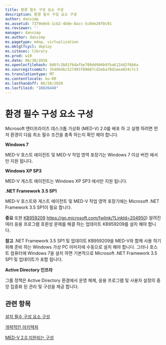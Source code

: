 ```yaml
---
title: 환경 필수 구성 요소 구성
description: 환경 필수 구성 요소 구성
author: dansimp
ms.assetid: 7379e8e5-1cb2-4b8e-8acc-5c04e26f8c91
ms.reviewer: ''
manager: dansimp
ms.author: dansimp
ms.pagetype: mdop, virtualization
ms.mktglfcycl: deploy
ms.sitesec: library
ms.prod: w10
ms.date: 08/30/2016
ms.openlocfilehash: 8d6fc3b81f6dafbe709dd904b9fba6124d2f6b6a
ms.sourcegitcommit: 354664bc527d93f80687cd2eba70d1eea024c7c3
ms.translationtype: MT
ms.contentlocale: ko-KR
ms.lasthandoff: 06/26/2020
ms.locfileid: "10826448"
---
```

# 환경 필수 구성 요소 구성


Microsoft 엔터프라이즈 데스크톱 가상화 (MED-V) 2.0를 배포 하 고 실행 하려면 먼저 환경이 다음 최소 필수 조건을 충족 하는지 확인 해야 합니다.

**Windows 7**

MED-V 호스트 에이전트 및 MED-V 작업 영역 포장기는 Windows 7 이상 버전 에서만 지원 됩니다.

**Windows XP SP3**

MED-V 게스트 에이전트는 Windows XP SP3 에서만 지원 됩니다.

**.NET Framework 3.5 SP1**

MED-V 호스트와 게스트 에이전트 및 MED-V 작업 영역 포장기에는 Microsoft .NET Framework 3.5 SP1이 필요 합니다.

**중요**  또한 [KB959209](https://go.microsoft.com/fwlink/?LinkId=204950) https://go.microsoft.com/fwlink/?LinkId=204950) 알려진 여러 응용 프로그램 호환성 문제를 해결 하는 업데이트 KB959209를 설치 해야 합니다.

 

**참고**  .NET Framework 3.5 SP1 및 업데이트 KB959209을 MED-V와 함께 사용 하기 위해 준비 하는 Windows 가상 PC 이미지에 수동으로 설치 해야 합니다. 그러나 호스트 컴퓨터에 Windows 7을 설치 하면 기본적으로 Microsoft .NET Framework 3.5 SP1 및 업데이트가 포함 됩니다.

 

**Active Directory 인프라**

그룹 정책은 Active Directory 환경에서 운영 체제, 응용 프로그램 및 사용자 설정의 중앙 집중화 된 관리 및 구성을 제공 합니다.

## 관련 항목


[설치 필수 구성 요소 구성](configure-installation-prerequisites.md)

[개략적인 아키텍처](high-level-architecturemedv2.md)

[MED-V 2.0 지원되는 구성](med-v-20-supported-configurations.md)

 

 





